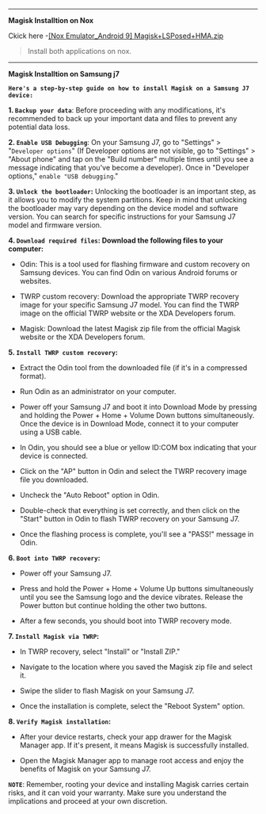 
---

**Magisk Installtion on Nox**

 Ckick here -[[Nox Emulator_Android 9] Magisk+LSPosed+HMA.zip](https://github.com/RClueX/Magisk-Installation/files/14862085/Nox.Emulator_Android.9.Magisk%2BLSPosed%2BHMA.zip)

> Install both applications on nox.



---









**Magisk Installtion on Samsung j7**

**`Here's a step-by-step guide on how to install Magisk on a Samsung J7 device:`**

**1.	`Backup your data`**: Before proceeding with any modifications, it's recommended to back up your important data and files to prevent any potential data loss.
   
**2.	`Enable USB Debugging`**: On your Samsung J7, go to "Settings" > "`Developer options`" (If Developer options are not visible, go to "Settings" > "About phone" and tap on the "Build number" multiple times until you see a message indicating that you've become a developer). Once in "Developer options," `enable "USB debugging`."
  
**3.	`Unlock the bootloader`:** Unlocking the bootloader is an important step, as it allows you to modify the system partitions. Keep in mind that unlocking the bootloader may vary depending on the device model and software version. You can search for specific instructions for your Samsung J7 model and firmware version.

**4.	`Download required files`: Download the following files to your computer:**

   - Odin: This is a tool used for flashing firmware and custom recovery on Samsung devices. You can find Odin on various Android forums or websites.

   - TWRP custom recovery: Download the appropriate TWRP recovery image for your specific Samsung J7 model. You can find the TWRP image on the official TWRP website or the XDA Developers forum.

   - Magisk: Download the latest Magisk zip file from the official Magisk website or the XDA Developers forum.


**5.	`Install TWRP custom recovery`:**

   - Extract the Odin tool from the downloaded file (if it's in a compressed format).
   
   - Run Odin as an administrator on your computer.
   
   - Power off your Samsung J7 and boot it into Download Mode by pressing and holding the Power + Home + Volume Down buttons simultaneously. Once the device is in Download Mode, connect it to your computer using a USB cable.
   
   - In Odin, you should see a blue or yellow ID:COM box indicating that your device is connected.
   
   - Click on the "AP" button in Odin and select the TWRP recovery image file you downloaded.
   
   - Uncheck the "Auto Reboot" option in Odin.
   
   - Double-check that everything is set correctly, and then click on the "Start" button in Odin to flash TWRP recovery on your Samsung J7.
   
   - Once the flashing process is complete, you'll see a "PASS!" message in Odin.

**6.	`Boot into TWRP recovery`:**

   - Power off your Samsung J7.
   
   - Press and hold the Power + Home + Volume Up buttons simultaneously until you see the Samsung logo and the device vibrates. Release the Power button but continue holding the other two buttons.
   
   - After a few seconds, you should boot into TWRP recovery mode.

**7.	`Install Magisk via TWRP`:**

- In TWRP recovery, select "Install" or "Install ZIP."
  
- Navigate to the location where you saved the Magisk zip file and select it.

- Swipe the slider to flash Magisk on your Samsung J7.

- Once the installation is complete, select the "Reboot System" option.

**8.	`Verify Magisk installation`:**

- After your device restarts, check your app drawer for the Magisk Manager app. If it's present, it means Magisk is successfully installed.

- Open the Magisk Manager app to manage root access and enjoy the benefits of Magisk on your Samsung J7.
  

**`NOTE`**: Remember, rooting your device and installing Magisk carries certain risks, and it can void your warranty. Make sure you understand the implications and proceed at your own discretion.


